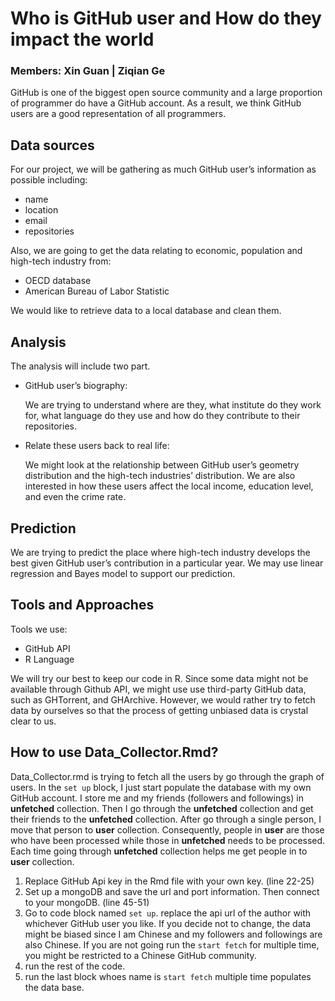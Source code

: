 # Who is GitHub user and How do they impact the world
### Members: Xin Guan | Ziqian Ge

GitHub is one of the biggest open source community and a large proportion of programmer do have a GitHub account. As a result, we think GitHub users are a good representation of all programmers.

## Data sources
For our project, we will be gathering as much GitHub user’s information as possible including:
- name
- location
- email
- repositories

Also, we are going to get the data relating to economic, population and high-tech industry from:
- OECD database
- American Bureau of Labor Statistic

We would like to retrieve data to a local database and clean them.

## Analysis
The analysis will include two part.
- GitHub user’s biography:

  We are trying to understand where are they, what institute do they work for, what language do they use and how do they contribute to
  their repositories.
- Relate these users back to real life:

  We might look at the relationship between GitHub user’s geometry distribution and the high-tech industries’ distribution. We are also
  interested in how these users affect the local income, education level, and even the crime rate.

## Prediction
We are trying to predict the place where high-tech industry develops the best given GitHub user’s contribution in a particular year. We may use linear regression and Bayes model to support our prediction.

## Tools and Approaches
Tools we use:
- GitHub API
- R Language

We will try our best to keep our code in R. Since some data might not be available through Github API, we might use use third-party GitHub data, such as GHTorrent, and GHArchive. However, we would rather try to fetch data by ourselves so that the process of getting unbiased data is crystal clear to us.

## How to use Data_Collector.Rmd?

Data_Collector.rmd is trying to fetch all the users by go through the graph of users.
In the `set up` block, I just start populate the database with my own GitHub account.
I store me and my friends (followers and followings) in **unfetched** collection.
Then I go through the **unfetched** collection and get their friends to the **unfetched** collection.
After go through a single person, I move that person to **user** collection.
Consequently, people in **user** are those who have been processed while those in **unfetched** needs to be processed.
Each time going through **unfetched** collection helps me get people in to **user** collection.

1. Replace GitHub Api key in the Rmd file with your own key. (line 22-25)
2. Set up a mongoDB and save the url and port information. Then connect to your mongoDB. (line 45-51)
3. Go to code block named `set up`. replace the api url of the author with whichever GitHub user you like. If you decide not to change, the data might be biased since I am Chinese and my followers and followings are also Chinese. If you are not going run the `start fetch` for multiple time, you might be restricted to a Chinese GitHub community.
3. run the rest of the code.
4. run the last block whoes name is `start fetch` multiple time populates the data base.
